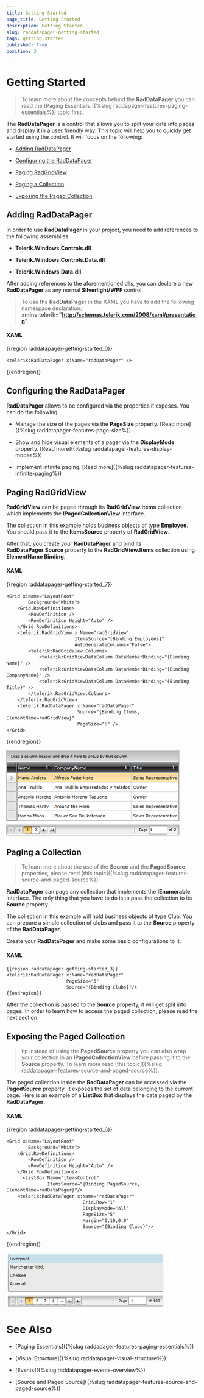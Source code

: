 ```yaml
---
title: Getting Started
page_title: Getting Started
description: Getting Started
slug: raddatapager-getting-started
tags: getting,started
published: True
position: 3
---
```


# Getting Started

>To learn more about the concepts behind the __RadDataPager__ you can read the [Paging Essentials]({%slug raddapager-features-paging-essentials%}) topic first.

The __RadDataPager__ is a control that allows you to split your data into pages and display it in a user friendly way. This topic will help you to quickly get started using the control. It will focus on the following:

* [Adding RadDataPager](#adding-raddatapager)

* [Configuring the RadDataPager](#configuring-the-raddatapager)

* [Paging RadGridView](#paging-radgridview)

* [Paging a Collection](#paging-a-collection)

* [Exposing the Paged Collection](#exposing-the-paged-collection)

## Adding RadDataPager

In order to use __RadDataPager__ in your project, you need to add references to the following assemblies:

* __Telerik.Windows.Controls.dll__

* __Telerik.Windows.Controls.Data.dll__

* __Telerik.Windows.Data.dll__

After adding references to the aforementioned dlls, you can declare a new __RadDataPager__ as any normal __Silverlight/WPF__ control.

>To use the __RadDataPager__ in the XAML you have to add the following namespace declaration: __xmlns:telerik="http://schemas.telerik.com/2008/xaml/presentation"__ 

#### __XAML__

{{region raddatapager-getting-started_0}}

	<telerik:RadDataPager x:Name="radDataPager" />
{{endregion}}

## Configuring the RadDataPager

__RadDataPager__ allows to be configured via the properties it exposes. You can do the following:

* Manage the size of the pages via the __PageSize__ property. [Read more]({%slug raddatapager-features-page-size%})

* Show and hide visual elements of a pager via the __DisplayMode__ property. [Read more]({%slug raddatapager-features-display-modes%})

* Implement infinite paging. [Read more]({%slug raddatapager-features-infinite-paging%})

## Paging RadGridView

__RadGridView__ can be paged through its __RadGridView.Items__ collection which implements the __IPagedCollectionView__ interface.
          

The collection in this example holds business objects of type __Employee__. You should pass it to the __ItemsSource__ property of __RadGridView__.
         

After that, you create your __RadDataPager__ and bind its __RadDataPager.Source__ property to the __RadGridView.Items__ collection using __ElementName Binding__.
        

#### __XAML__

{{region raddatapager-getting-started_7}}

	<Grid x:Name="LayoutRoot"
	        Background="White">    
	    <Grid.RowDefinitions>
	        <RowDefinition />
	        <RowDefinition Height="Auto" />
	    </Grid.RowDefinitions>
	    <telerik:RadGridView x:Name="radGridView"
	                         ItemsSource="{Binding Employees}"
	                         AutoGenerateColumns="False">
	        <telerik:RadGridView.Columns>
	            <telerik:GridViewDataColumn DataMemberBinding="{Binding Name}" />
	            <telerik:GridViewDataColumn DataMemberBinding="{Binding CompanyName}" />
	            <telerik:GridViewDataColumn DataMemberBinding="{Binding Title}" />
	        </telerik:RadGridView.Columns>
	    </telerik:RadGridView>
	    <telerik:RadDataPager x:Name="radDataPager"
	                          Source="{Binding Items, ElementName=radGridView}"
	                          PageSize="5" />
	</Grid>
{{endregion}}

 ![](images/RadDataPager_GettingStarted_01.png)

## Paging a Collection

>To learn more about the use of the __Source__ and the __PagedSource__ properties, please read [this topic]({%slug raddatapager-features-source-and-paged-source%}).
          

__RadDataPager__ can page any collection that implements the __IEnumerable__ interface. The only thing that you have to do is to pass the collection to its __Source__ property.
        

The collection in this example will hold business objects of type Club. You can prepare a simple collection of clubs and pass it to the __Source__ property of the __RadDataPager__.
        

Create your __RadDataPager__ and make some basic configurations to it.
        

#### __XAML__

	{{region raddatapager-getting-started_3}}
	<telerik:RadDataPager x:Name="radDataPager"
	                      PageSize="5" 
	                      Source="{Binding Clubs}"/>
	{{endregion}}



After the collection is passed to the __Source__ property, it will get split into pages. In order to learn how to access the paged collection, please read the next section.
        

## Exposing the Paged Collection

>tip Instead of using the __PagedSource__ property you can also wrap your collection in an __IPagedCollectionView__ before passing it to the __Source__ property. To learn more read [this topic]({%slug raddatapager-features-source-and-paged-source%}).

The paged collection inside the __RadDataPager__ can be accessed via the __PagedSource__ property. It exposes the set of data belonging to the current page. Here is an example of a __ListBox__ that displays the data paged by the __RadDataPager__.

#### __XAML__

{{region raddatapager-getting-started_6}}

	<Grid x:Name="LayoutRoot"
	        Background="White">
	    <Grid.RowDefinitions>
	        <RowDefinition />
	        <RowDefinition Height="Auto" />
	    </Grid.RowDefinitions>
	      <ListBox Name="itemsControl"
	               ItemsSource="{Binding PagedSource, ElementName=radDataPager}"/>
	    <telerik:RadDataPager x:Name="radDataPager"
	                            Grid.Row="1"
	                            DisplayMode="All"
	                            PageSize="5"                          
	                            Margin="0,10,0,0" 
	                            Source="{Binding Clubs}"/>
	</Grid>
{{endregion}}

 ![Rad Data Pager Getting Started 02](images/RadDataPager_GettingStarted_02.PNG)

# See Also

 * [Paging Essentials]({%slug raddapager-features-paging-essentials%})

 * [Visual Structure]({%slug raddatapager-visual-structure%})

 * [Events]({%slug raddatapager-events-overview%})

 * [Source and Paged Source]({%slug raddatapager-features-source-and-paged-source%})
